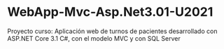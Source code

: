 # WebApp-Mvc-Asp.Net3.01-U2021
Proyecto curso: Aplicación web de turnos de pacientes desarrollado con ASP.NET Core 3.1 C#, con el modelo MVC y con SQL Server
